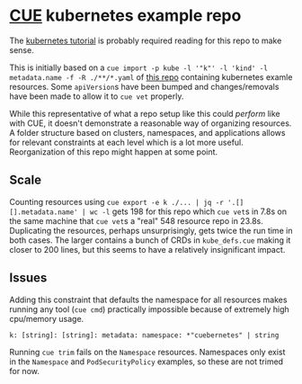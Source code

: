 # [CUE](https://cuelang.org/) kubernetes example repo
The [kubernetes tutorial](https://github.com/cuelang/cue/blob/master/doc/tutorial/kubernetes/README.md) is probably required reading for this repo to make sense.

This is initially based on a `cue import -p kube -l '"k"' -l 'kind' -l metadata.name -f -R ./**/*.yaml` of [this repo](https://github.com/ContainerSolutions/kubernetes-examples/) containing kubernetes examle resources. Some `apiVersion`s have been bumped and changes/removals have been made to allow it to `cue vet` properly.

While this representative of what a repo setup like this could _perform_ like with CUE, it doesn't demonstrate a reasonable way of organizing resources. A folder structure based on clusters, namespaces, and applications allows for relevant constraints at each level which is a lot more useful. Reorganization of this repo might happen at some point.

## Scale
Counting resources using `cue export -e k ./... | jq -r '.[][].metadata.name' | wc -l` gets 198 for this repo which `cue vet`s in 7.8s on the same machine that `cue vet`s a "real" 548 resource repo in 23.8s. Duplicating the resources, perhaps unsurprisingly, gets twice the run time in both cases. The larger contains a bunch of CRDs in `kube_defs.cue` making it closer to 200 lines, but this seems to have a relatively insignificant impact.

## Issues
Adding this constraint that defaults the namespace for all resources makes running any tool (`cue cmd`) practically impossible because of extremely high cpu/memory usage.
```cue
k: [string]: [string]: metadata: namespace: *"cuebernetes" | string
```

Running `cue trim` fails on the `Namespace` resources. Namespaces only exist in the `Namespace` and `PodSecurityPolicy` examples, so these are not trimed for now.
